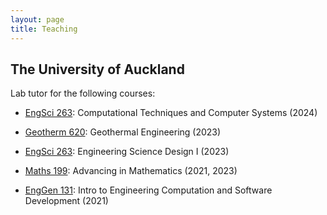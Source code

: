 ```yaml
---
layout: page
title: Teaching
---
```


## The University of Auckland

Lab tutor for the following courses:

  - [EngSci 263](https://courseoutline.auckland.ac.nz/dco/course/ENGSCI/233/): Computational Techniques and Computer Systems (2024)

  - [Geotherm 620](https://courseoutline.auckland.ac.nz/dco/course/GEOTHERM/620/): Geothermal Engineering (2023)

  - [EngSci 263](https://courseoutline.auckland.ac.nz/dco/course/ENGSCI/263/): Engineering Science Design I (2023)

  - [Maths 199](https://courseoutline.auckland.ac.nz/dco/course/MATHS/199/): Advancing in Mathematics (2021, 2023)

  - [EngGen 131](https://courseoutline.auckland.ac.nz/dco/course/ENGGEN/131/): Intro to Engineering Computation and Software Development (2021)